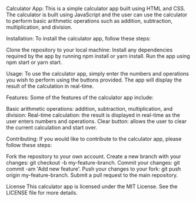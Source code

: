 Calculator App:
This is a simple calculator app built using HTML and CSS. The calculator is built using JavaScript and the user can use the calculator to perform basic arithmetic operations such as addition, subtraction, multiplication, and division.

Installation:
To install the calculator app, follow these steps:

Clone the repository to your local machine:
Install any dependencies required by the app by running npm install or yarn install.
Run the app using npm start or yarn start.

Usage:
To use the calculator app, simply enter the numbers and operations you wish to perform using the buttons provided. The app will display the result of the calculation in real-time.

Features:
Some of the features of the calculator app include:

Basic arithmetic operations: addition, subtraction, multiplication, and division:
Real-time calculation: the result is displayed in real-time as the user enters numbers and operations.
Clear button: allows the user to clear the current calculation and start over.

Contributing:
If you would like to contribute to the calculator app, please follow these steps:

Fork the repository to your own account.
Create a new branch with your changes: git checkout -b my-feature-branch.
Commit your changes: git commit -am 'Add new feature'.
Push your changes to your fork: git push origin my-feature-branch.
Submit a pull request to the main repository.

License
This calculator app is licensed under the MIT License. See the LICENSE file for more details.